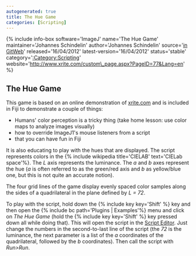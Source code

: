 ```yaml
---
autogenerated: true
title: The Hue Game
categories: [Scripting]
---
```


{% include info-box software='ImageJ' name='The Hue Game' maintainer='Johannes Schindelin' author='Johannes Schindelin' source='[in GitWeb](https://fiji.sc/cgi-bin/gitweb.cgi?p=fiji.git;a=blob;f=plugins/Examples/The_Hue_Game.bsh;hb=refs/heads/master)' released='16/04/2012' latest-version='16/04/2012' status='stable' category='[:Category:Scripting](Category_Scripting)' website='http://www.xrite.com/custom\_page.aspx?PageID=77&Lang=en' %}

## The Hue Game

This game is based on an online demonstration of [xrite.com](http://www.xrite.com/custom_page.aspx?PageID=77&Lang=en) and is included in Fiji to demonstrate a couple of things:

-   Humans' color perception is a tricky thing (take home lesson: use color maps to analyze images visually)
-   how to override ImageJ1's mouse listeners from a script
-   that you can have fun in Fiji

It is also educating to play with the hues that are displayed. The script represents colors in the {% include wikipedia title='CIELAB' text='CIELab space'%}. The *L* axis represents the luminance. The *a* and *b* axes represent the hue (*a* is often referred to as the green/red axis and *b* as yellow/blue one, but this is not quite an accurate notion).

The four grid lines of the game display evenly spaced color samples along the sides of a quadrilateral in the plane defined by *L = 72*.

To play with the script, hold down the {% include key key='Shift' %} key and then open the {% include bc path='Plugins | Examples'%} menu and click on *The Hue Game* (hold the {% include key key='Shift' %} key pressed down all while doing that). This will open the script in the [Script Editor](/scripting/script-editor). Just change the numbers in the second-to-last line of the script (the *72* is the luminance, the next parameter is a list of the *a* coordinates of the quadrilateral, followed by the *b* coordinates). Then call the script with *Run&gt;Run*.


